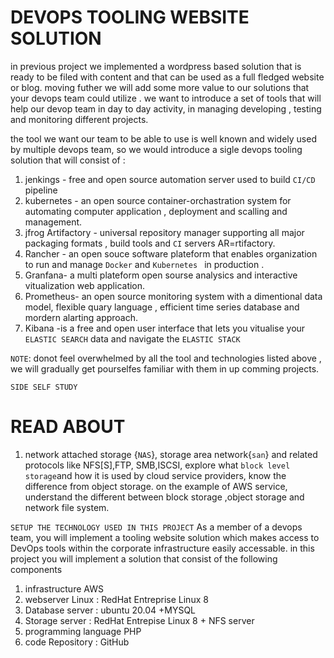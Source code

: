 # DEVOPS TOOLING WEBSITE SOLUTION
in previous project we implemented a wordpress based solution that is ready to be filed with content and that can be used as a full fledged website or blog. moving futher we will add some more value to our solutions that your devops team could utilize . we want to introduce a set of tools that will help our devop team in day to day activity, in managing developing , testing and monitoring different projects.

the tool we want our team  to be able to use is well known  and widely used by multiple devops team, so we would introduce a sigle devops tooling solution  that will consist of :
1. jenkings - free and open source automation server used to build `CI/CD` pipeline
2. kubernetes - an open source container-orchastration system for automating computer application , deployment and scalling and management.
3. jfrog Artifactory - universal repository manager supporting all major packaging formats , build tools and `CI` servers  AR=rtifactory.
4. Rancher - an open souce software plateform that enables organization to run and manage `Docker` and `Kubernetes ` in production .
5. Granfana- a multi plateform open sourse analysics  and interactive vitualization  web application.
6. Prometheus- an open source monitoring system with a dimentional data model, flexible quary language , efficient time series database and mordern alarting approach.
7. Kibana -is a free and open user interface that lets you vitualise your `ELASTIC SEARCH` data and navigate the `ELASTIC STACK`




`NOTE`: donot feel overwhelmed by all the tool and technologies listed above , we will gradually get pourselfes familiar with them in up comming projects.

`SIDE SELF STUDY`
# READ ABOUT
1. network attached storage {`NAS`}, storage area network{`san`} and related protocols like NFS[S],FTP, SMB,ISCSI, explore what `block level storage`and how it is used by cloud service providers, know the difference from object storage. on the example of AWS service, understand the different between block storage ,object storage and network file system.

`SETUP THE TECHNOLOGY USED IN THIS PROJECT`
As a member of a devops team, you will implement a tooling website solution which makes access to DevOps tools within the corporate infrastructure easily accessable.
in this project you will implement a solution that consist of the following components

1. infrastructure AWS
2. webserver Linux : RedHat Entreprise Linux 8
3. Database server : ubuntu 20.04 +MYSQL
4. Storage server : RedHat Entrepise Linux 8 + NFS server
5. programming language PHP
6. code Repository : GitHub



